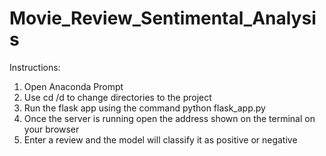# Movie_Review_Sentimental_Analysis

Instructions:
1) Open Anaconda Prompt
2) Use cd /d to change directories to the project
3) Run the flask app using the command python flask_app.py
4) Once the server is running open the address shown on the terminal on your browser
5) Enter a review and the model will classify it as positive or negative
